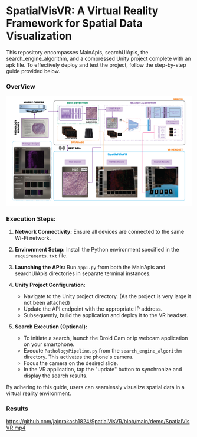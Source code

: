 # SpatialVisVR: A Virtual Reality Framework for Spatial Data Visualization

This repository encompasses MainApis, searchUIApis, the search_engine_algorithm, and a compressed Unity project complete with an apk file. To effectively deploy and test the project, follow the step-by-step guide provided below.

### OverView

![alt text](./demo/overview.png)

### Execution Steps:

1. **Network Connectivity:** Ensure all devices are connected to the same Wi-Fi network.
   
2. **Environment Setup:** Install the Python environment specified in the `requirements.txt` file.
   
3. **Launching the APIs:** Run `app1.py` from both the MainApis and searchUIApis directories in separate terminal instances.
   
4. **Unity Project Configuration:** 
   - Navigate to the Unity project directory. (As the project is very large it not been attached)
   - Update the API endpoint with the appropriate IP address.
   - Subsequently, build the application and deploy it to the VR headset.
   
5. **Search Execution (Optional):** 
   - To initiate a search, launch the Droid Cam or ip webcam application on your smartphone. 
   - Execute `PathologyPipeline.py` from the `search_engine_algorithm` directory. This activates the phone's camera.
   - Focus the camera on the desired slide.
   - In the VR application, tap the "update" button to synchronize and display the search results.

By adhering to this guide, users can seamlessly visualize spatial data in a virtual reality environment.

### Results
https://github.com/jaiprakash1824/SpatialVisVR/blob/main/demo/SpatialVisVR.mp4
